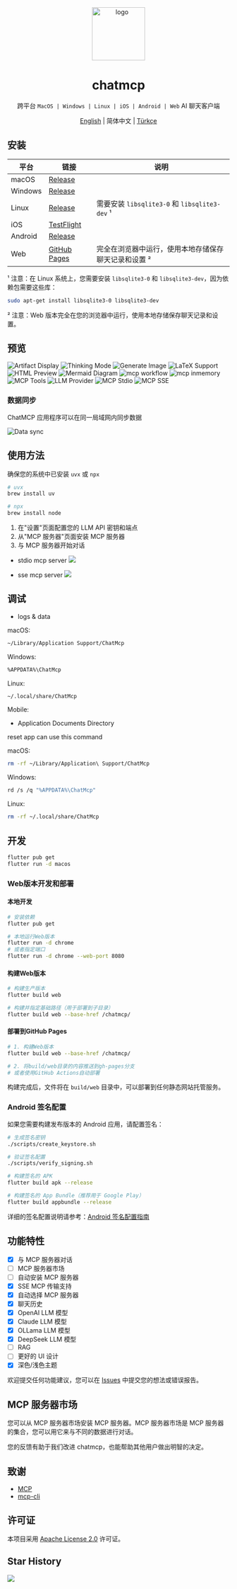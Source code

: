 <div align="center">
<img src="./assets/logo.png" alt="logo" width="120" height="120">
<h1>chatmcp</h1>

跨平台 `MacOS | Windows | Linux | iOS | Android | Web` AI 聊天客户端

[English](./README.md) | 简体中文 | [Türkçe](./README_TR.md)

</div>

## 安装

| 平台                                                       | 链接                                                          | 说明                                                           |
|-----------------------------------------------------------|---------------------------------------------------------------|---------------------------------------------------------------|
| macOS                                                     | [Release](https://github.com/daodao97/chatmcp/releases)       |                                                               |
| Windows                                                   | [Release](https://github.com/daodao97/chatmcp/releases)       |                                                               |
| Linux                                                     | [Release](https://github.com/daodao97/chatmcp/releases)       | 需要安装 `libsqlite3-0` 和 `libsqlite3-dev` ¹                |
| iOS                                                       | [TestFlight](https://testflight.apple.com/join/dCXksFJV)      |                                                               |
| Android                                                   | [Release](https://github.com/daodao97/chatmcp/releases)       |                                                               |
| Web                                                       | [GitHub Pages](https://daodao97.github.io/chatmcp)           | 完全在浏览器中运行，使用本地存储保存聊天记录和设置 ²            |

¹ 注意：在 Linux 系统上，您需要安装 `libsqlite3-0` 和 `libsqlite3-dev`，因为依赖包需要这些库：

```bash
sudo apt-get install libsqlite3-0 libsqlite3-dev
```

² 注意：Web 版本完全在您的浏览器中运行，使用本地存储保存聊天记录和设置。

## 预览

![Artifact Display](./docs/preview/artifact.gif)
![Thinking Mode](./docs/preview/think.webp)
![Generate Image](./docs/preview/gen_img.webp)
![LaTeX Support](./docs/preview/latex.webp)
![HTML Preview](./docs/preview/html-preview.webp)
![Mermaid Diagram](./docs/preview/mermaid.webp)
![mcp workflow](./docs/preview/mcp-workerflow.webp)
![mcp inmemory](./docs/preview/mcp-inmemory.webp)
![MCP Tools](./docs/preview/mcp-tools.webp)
![LLM Provider](./docs/preview/llm-provider.webp)
![MCP Stdio](./docs/preview/mcp-stdio.webp)
![MCP SSE](./docs/preview/mcp-sse.webp)

### 数据同步

ChatMCP 应用程序可以在同一局域网内同步数据

![Data sync](./docs/data-sync.webp)


## 使用方法

确保您的系统中已安装 `uvx` 或 `npx`

```bash
# uvx
brew install uv

# npx
brew install node 
```

1. 在"设置"页面配置您的 LLM API 密钥和端点
2. 从"MCP 服务器"页面安装 MCP 服务器
3. 与 MCP 服务器开始对话

- stdio mcp server
![](./docs/mcp_stdio.webp)

- sse mcp server
![](./docs//mcp_sse.webp)


## 调试 

- logs & data

macOS:
```bash
~/Library/Application Support/ChatMcp
```

Windows:
```bash
%APPDATA%\ChatMcp
```

Linux:
```bash
~/.local/share/ChatMcp
```

Mobile:
- Application Documents Directory

reset app can use this command

macOS:
```bash
rm -rf ~/Library/Application\ Support/ChatMcp
```

Windows:
```bash
rd /s /q "%APPDATA%\ChatMcp"
```

Linux:
```bash
rm -rf ~/.local/share/ChatMcp
```

## 开发

```bash
flutter pub get
flutter run -d macos
```

### Web版本开发和部署

#### 本地开发
```bash
# 安装依赖
flutter pub get

# 本地运行Web版本
flutter run -d chrome
# 或者指定端口
flutter run -d chrome --web-port 8080
```

#### 构建Web版本
```bash
# 构建生产版本
flutter build web

# 构建并指定基础路径（用于部署到子目录）
flutter build web --base-href /chatmcp/
```

#### 部署到GitHub Pages
```bash
# 1. 构建Web版本
flutter build web --base-href /chatmcp/

# 2. 将build/web目录的内容推送到gh-pages分支
# 或者使用GitHub Actions自动部署
```

构建完成后，文件将在 `build/web` 目录中，可以部署到任何静态网站托管服务。

### Android 签名配置

如果您需要构建发布版本的 Android 应用，请配置签名：

```bash
# 生成签名密钥
./scripts/create_keystore.sh

# 验证签名配置
./scripts/verify_signing.sh

# 构建签名的 APK
flutter build apk --release

# 构建签名的 App Bundle（推荐用于 Google Play）
flutter build appbundle --release
```

详细的签名配置说明请参考：[Android 签名配置指南](./docs/android-signing.md)

## 功能特性

- [x] 与 MCP 服务器对话
- [ ] MCP 服务器市场
- [ ] 自动安装 MCP 服务器
- [x] SSE MCP 传输支持
- [x] 自动选择 MCP 服务器
- [x] 聊天历史
- [x] OpenAI LLM 模型
- [x] Claude LLM 模型
- [x] OLLama LLM 模型
- [x] DeepSeek LLM 模型
- [ ] RAG 
- [ ] 更好的 UI 设计
- [x] 深色/浅色主题

欢迎提交任何功能建议，您可以在 [Issues](https://github.com/daodao97/chatmcp/issues) 中提交您的想法或错误报告。

## MCP 服务器市场

您可以从 MCP 服务器市场安装 MCP 服务器。MCP 服务器市场是 MCP 服务器的集合，您可以用它来与不同的数据进行对话。

您的反馈有助于我们改进 chatmcp，也能帮助其他用户做出明智的决定。

## 致谢

- [MCP](https://modelcontextprotocol.io/introduction)
- [mcp-cli](https://github.com/chrishayuk/mcp-cli)

## 许可证

本项目采用 [Apache License 2.0](./LICENSE) 许可证。

## Star History

![](https://api.star-history.com/svg?repos=daodao97/chatmcp&type=Date)